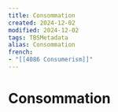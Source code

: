 ```yaml
---
title: Consommation
created: 2024-12-02
modified: 2024-12-02
tags: TBSMetadata
alias: Consommation
french:
- "[[4086 Consumerism]]"
---
```

# Consommation
